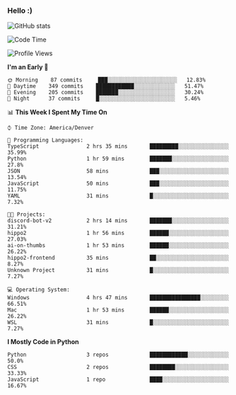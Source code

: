 ### Hello :)

![GitHub stats](https://github-readme-stats.vercel.app/api?username=neverabsolute&count_private=true&include_all_commits=true&bg_color=0D1117&text_color=F3F3F3&title_color=E1E1E1)

<!--START_SECTION:waka-->
![Code Time](http://img.shields.io/badge/Code%20Time-547%20hrs%2015%20mins-blue)

![Profile Views](http://img.shields.io/badge/Profile%20Views-6-blue)

**I'm an Early 🐤** 

```text
🌞 Morning    87 commits     ███░░░░░░░░░░░░░░░░░░░░░░   12.83% 
🌆 Daytime    349 commits    ████████████░░░░░░░░░░░░░   51.47% 
🌃 Evening    205 commits    ███████░░░░░░░░░░░░░░░░░░   30.24% 
🌙 Night      37 commits     █░░░░░░░░░░░░░░░░░░░░░░░░   5.46%

```


📊 **This Week I Spent My Time On** 

```text
⌚︎ Time Zone: America/Denver

💬 Programming Languages: 
TypeScript               2 hrs 35 mins       █████████░░░░░░░░░░░░░░░░   35.99% 
Python                   1 hr 59 mins        ███████░░░░░░░░░░░░░░░░░░   27.8% 
JSON                     58 mins             ███░░░░░░░░░░░░░░░░░░░░░░   13.54% 
JavaScript               50 mins             ███░░░░░░░░░░░░░░░░░░░░░░   11.75% 
YAML                     31 mins             █░░░░░░░░░░░░░░░░░░░░░░░░   7.32%

🐱‍💻 Projects: 
discord-bot-v2           2 hrs 14 mins       ███████░░░░░░░░░░░░░░░░░░   31.21% 
hippo2                   1 hr 56 mins        ██████░░░░░░░░░░░░░░░░░░░   27.03% 
ai-on-thumbs             1 hr 53 mins        ██████░░░░░░░░░░░░░░░░░░░   26.22% 
hippo2-frontend          35 mins             ██░░░░░░░░░░░░░░░░░░░░░░░   8.27% 
Unknown Project          31 mins             █░░░░░░░░░░░░░░░░░░░░░░░░   7.27%

💻 Operating System: 
Windows                  4 hrs 47 mins       ████████████████░░░░░░░░░   66.51% 
Mac                      1 hr 53 mins        ██████░░░░░░░░░░░░░░░░░░░   26.22% 
WSL                      31 mins             █░░░░░░░░░░░░░░░░░░░░░░░░   7.27%

```

**I Mostly Code in Python** 

```text
Python                   3 repos             ████████████░░░░░░░░░░░░░   50.0% 
CSS                      2 repos             ████████░░░░░░░░░░░░░░░░░   33.33% 
JavaScript               1 repo              ████░░░░░░░░░░░░░░░░░░░░░   16.67%

```



<!--END_SECTION:waka-->
